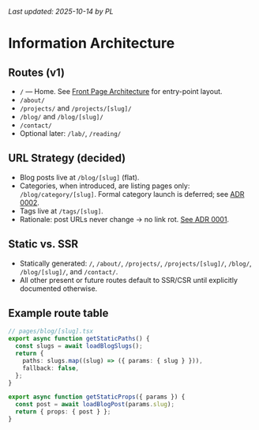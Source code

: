 _Last updated: 2025-10-14 by PL_

# Information Architecture

## Routes (v1)

- `/` — Home. See [Front Page Architecture](./ui/00-front-page-architecture.md) for entry-point layout.
- `/about/`
- `/projects/` and `/projects/[slug]/`
- `/blog/` and `/blog/[slug]/`
- `/contact/`
- Optional later: `/lab/`, `/reading/`

## URL Strategy (decided)

- Blog posts live at `/blog/[slug]` (flat).
- Categories, when introduced, are listing pages only: `/blog/category/[slug]`. Formal category launch is deferred; see [ADR 0002](./decisions/0002-categories-later.md).
- Tags live at `/tags/[slug]`.
- Rationale: post URLs never change → no link rot. [See ADR 0001](./decisions/0001-url-strategy.md).

## Static vs. SSR

- Statically generated: `/`, `/about/`, `/projects/`, `/projects/[slug]/`, `/blog/`, `/blog/[slug]/`, and `/contact/`.
- All other present or future routes default to SSR/CSR until explicitly documented otherwise.

## Example route table

```ts
// pages/blog/[slug].tsx
export async function getStaticPaths() {
  const slugs = await loadBlogSlugs();
  return {
    paths: slugs.map((slug) => ({ params: { slug } })),
    fallback: false,
  };
}

export async function getStaticProps({ params }) {
  const post = await loadBlogPost(params.slug);
  return { props: { post } };
}
```

